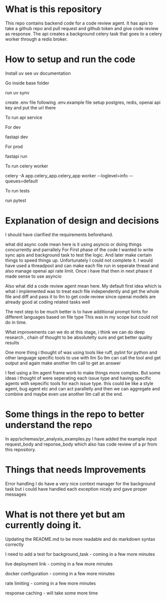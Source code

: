# What is this repository

This repo contains backend code for a code review agent.
It has apis to take a github repo and pull request and github token and give code review as response.
The api creates a background celery task that goes to a celery worker through a redis broker.

# How to setup and run the code

Install uv see uv documentation

Go inside base folder

run uv synv

create .env file following .env.example file
setup postgres, redis, openai api key and put the url there

To run api service

For dev

fastapi dev

For prod

fastapi run

To run celery worker

celery -A app.celery_app.celery_app worker --loglevel=info --queues=default

To run tests

run pytest

# Explanation of design and decisions

I should have clarified the requirements beforehand.

what did async code mean here is it using asyncio or doing things concurrently and parrallely
For First phase of the code I wanted to write sync apis and background task to test the logic.
And later make certain things to speed things up. Unfortunately I could not complete it.
I would have used a threadpool and can make each file run in seperate thread and also manage openai api rate limit. Once i have that then in next phase it made sense to use asyncio

Also what did a code review agent mean here. My default first idea which is what i implemented was to treat each file independently and get the whole file and diff and pass it to llm to get code review
since openai models are already good at coding related tasks well

The next step to be much better is to have additional prompt hints for different languages
based on file type This was in my scope but could not do in time.

What improvements can we do at this stage, i think we can do deep research , chain of thought
to be absolutelty sure and get better quality results

One more thing i thought of was using tools like ruff, pylint for python
and other language specific tools to use with llm
So llm can call the tool and get output and again make another llm call to get an answer

I feel using a llm agent frame work to make things more complex.
But some ideas i thought of were seperating each issue type and having specific agents
with sepecific tools for each issue type.
this could be like a style agent, bug agent etc and can act parallelly and then we can aggregate and combine and maybe even use another llm call at the end.

# Some things in the repo to better understand the repo

In app/schemas/pr_analysis_examples.py
I have added the example input request_body and reponse_body
which also has code review of a pr from this repository.

# Things that needs Improvements

Error handling I do have a very nice context manager for the background task
but i could have handled each exception nicely and gave proper messages

# What is not there yet but am currently doing it.

Updating the README.md to be more readable and do markdown syntax correctly

I need to add a test for background_task - coming in a few more minutes

live deployment link - coming in a few more minutes

docker configuration - coming in a few more minutes

rate limiting - coming in a few more minutes

response caching - will take some more time
